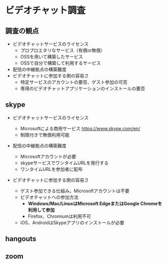 # ビデオチャット調査

## 調査の観点

- ビデオチャットサービスのライセンス
  - プロプロエタリなサービス（有償or無償）
  - OSSを用いて構築したサービス
  - OSSで自分で構築して利用するサービス
- 配信の中継拠点の構築難度
- ビデオチャットに参加する側の容易さ
  - 特定サービスのアカウントの要否、ゲスト参加の可否
  - 専用のビデオチャットアプリケーションのインストールの要否

## skype

- ビデオチャットサービスのライセンス
    - Microsoftによる商用サービス https://www.skype.com/en/
    - 制限付きで無償利用可能

- 配信の中継拠点の構築難度
    - Microsoftアカウントが必要
    - skypeサービスでワンタイムURLを発行する
    - ワンタイムURLを参加者に配布

- ビデオチャットに参加する側の容易さ
    - ゲスト参加できる仕組み。Microsoftアカウントは不要
    - ビデオチャットへの参加方法
        - **Windows/Mac/LinuxはMicrosoft EdgeまたはGoogle Chromeを利用して参加**
        - Firefox、Chromiumは利用不可
    - iOS、AndroidはSkypeアプリのインストールが必要

## hangouts


## zoom